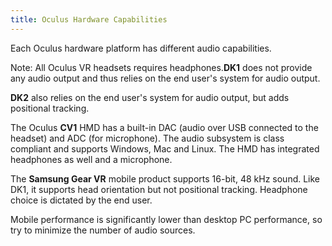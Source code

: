 ```yaml
---
title: Oculus Hardware Capabilities
---
```

Each Oculus hardware platform has different audio capabilities.

Note: All Oculus VR headsets requires headphones.**DK1** does not provide any audio output and thus relies on the end user's system for audio output. 

**DK2** also relies on the end user's system for audio output, but adds positional tracking.

The Oculus **CV1** HMD has a built-in DAC (audio over USB connected to the headset) and ADC (for microphone). The audio subsystem is class compliant and supports Windows, Mac and Linux. The HMD has integrated headphones as well and a microphone.

 The **Samsung Gear VR** mobile product supports 16-bit, 48 kHz sound. Like DK1, it supports head orientation but not positional tracking. Headphone choice is dictated by the end user.

Mobile performance is significantly lower than desktop PC performance, so try to minimize the number of audio sources.

